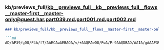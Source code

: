 ### kb/previews_full/kb__previews_full__kb__previews_full__flows__master-first__master-only@guest.har.part039.md.part001.md.part002.md

```md
### kb/previews_full/kb__previews_full__flows__master-first__master-only@guest.har.part039.md.part001.md (part 002)

```md
AD/AP39/gD8/P4A/f7/AAECAwAEBAQA/v/+AAQFAwD8/PwA/Pr9AAQDBAD/AAIA/gAAAP39/gD5+vkAAgMEAAcJCQABAA
```

```

```
